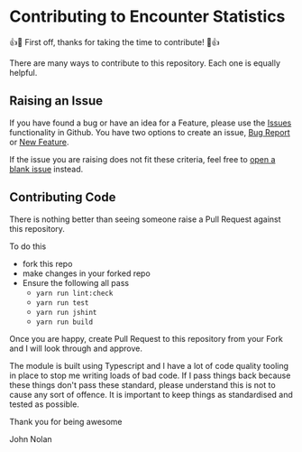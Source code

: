 # Contributing to Encounter Statistics

:+1::tada: First off, thanks for taking the time to contribute! :tada::+1:

There are many ways to contribute to this repository. Each one is equally helpful.

## Raising an Issue

If you have found a bug or have an idea for a Feature, please use the [Issues](https://github.com/johnnolan/encounter-stats/issues/new/choose) functionality in Github. You have two options to create an issue, [Bug Report](https://github.com/johnnolan/encounter-stats/issues/new?assignees=johnnolan&labels=bug&template=bug_report.md&title=%5BBUG%5D) or [New Feature](https://github.com/johnnolan/encounter-stats/issues/new?assignees=johnnolan&labels=feature&template=feature_report.md&title=%5BFEATURE%5D).

If the issue you are raising does not fit these criteria, feel free to [open a blank issue](https://github.com/johnnolan/encounter-stats/issues/new) instead.

## Contributing Code

There is nothing better than seeing someone raise a Pull Request against this repository.

To do this

* fork this repo
* make changes in your forked repo
* Ensure the following all pass
  * `yarn run lint:check`
  * `yarn run test`
  * `yarn run jshint`
  * `yarn run build`

Once you are happy, create Pull Request to this repository from your Fork and I will look through and approve.

The module is built using Typescript and I have a lot of code quality tooling in place to stop me writing loads of bad code. If I pass things back because these things don't pass these standard, please understand this is not to cause any sort of offence. It is important to keep things as standardised and tested as possible.

Thank you for being awesome

John Nolan
